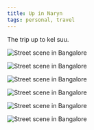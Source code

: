 ```yaml
---
title: Up in Naryn
tags: personal, travel
---
```


The trip up to kel suu.

<!--more-->

![Street scene in Bangalore](/images/DSCF7845.JPG "A streetscape in a slightly
edgy neighbourhood in Bangalore.")

![Street scene in Bangalore](/images/DSCF7868.JPG "A streetscape in a slightly
edgy neighbourhood in Bangalore.")

![Street scene in Bangalore](/images/DSCF7880.JPG "A streetscape in a slightly
edgy neighbourhood in Bangalore.")

![Street scene in Bangalore](/images/DSCF7883.JPG "A streetscape in a slightly
edgy neighbourhood in Bangalore.")

![Street scene in Bangalore](/images/DSCF7914.JPG "A streetscape in a slightly
edgy neighbourhood in Bangalore.")

![Street scene in Bangalore](/images/DSCF7916.JPG "A streetscape in a slightly
edgy neighbourhood in Bangalore.")

